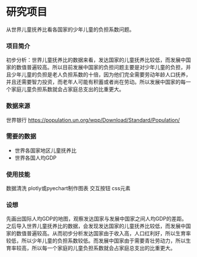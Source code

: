 # 研究项目
从世界儿童抚养比看各国家的少年儿童的负担系数问题。

### 项目简介
初步分析：世界儿童抚养比的数据来看，发达国家的儿童抚养比较低，而发展中国家的数值普遍较高。所以目前发展中国家的负担问题主要是对少年儿童的负担，并且少年儿童的负担是老人负担系数的十倍，因为他们完全需要劳动年龄人口抚养，并且还需要智力投资，而老年人可能有积蓄或者尚在劳动。所以发展中国家的每一个家庭儿童负担系数就会占家庭总支出的比重更大。

### 数据来源
世界银行
https://population.un.org/wpp/Download/Standard/Population/

### 需要的数据
- 世界各国家地区儿童抚养比
- 世界各国人均GDP

### 使用技能
数据清洗
plotly或pyechart制作图表
交互按钮
css元素

### 设想
先画出国际人均GDP的地图，观察发达国家与发展中国家之间人均GDP的差距。之后导入世界儿童抚养比的数据，会发现发达国家的儿童抚养比较低，而发展中国家的数值普遍较高。从而初步分析发达国家由于收入高，人口红利好，所以生育率较低，所以少年儿童的负担系数较低。而发展中国家由于需要青壮劳动力，所以生育率较高，所以每一个家庭的儿童负担系数就会占家庭总支出的比重更大。
